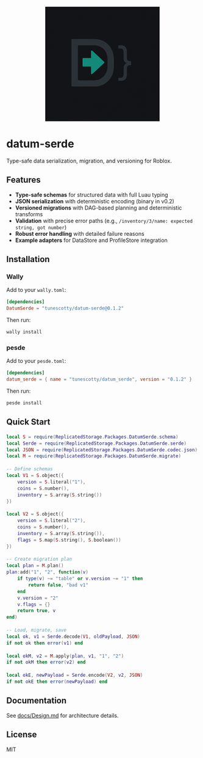 <p align="center">
  <img src="public/misc/DatumSerde.png" alt="DatumSerde Logo" style="width:300px; height:auto;">
</p>



# datum-serde

Type-safe data serialization, migration, and versioning for Roblox.

## Features

- **Type-safe schemas** for structured data with full Luau typing
- **JSON serialization** with deterministic encoding (binary in v0.2)
- **Versioned migrations** with DAG-based planning and deterministic transforms
- **Validation** with precise error paths (e.g., `/inventory/3/name: expected string, got number`)
- **Robust error handling** with detailed failure reasons
- **Example adapters** for DataStore and ProfileStore integration

## Installation

### Wally

Add to your `wally.toml`:

```toml
[dependencies]
DatumSerde = "tunescotty/datum-serde@0.1.2"
```

Then run:

```bash
wally install
```

### pesde

Add to your `pesde.toml`:

```toml
[dependencies]
datum_serde = { name = "tunescotty/datum_serde", version = "0.1.2" }
```

Then run:

```bash
pesde install
```

## Quick Start

```lua
local S = require(ReplicatedStorage.Packages.DatumSerde.schema)
local Serde = require(ReplicatedStorage.Packages.DatumSerde.serde)
local JSON = require(ReplicatedStorage.Packages.DatumSerde.codec.json)
local M = require(ReplicatedStorage.Packages.DatumSerde.migrate)

-- Define schemas
local V1 = S.object({
    version = S.literal("1"),
    coins = S.number(),
    inventory = S.array(S.string())
})

local V2 = S.object({
    version = S.literal("2"),
    coins = S.number(),
    inventory = S.array(S.string()),
    flags = S.map(S.string(), S.boolean())
})

-- Create migration plan
local plan = M.plan()
plan:add("1", "2", function(v)
    if type(v) ~= "table" or v.version ~= "1" then
        return false, "bad v1"
    end
    v.version = "2"
    v.flags = {}
    return true, v
end)

-- Load, migrate, save
local ok, v1 = Serde.decode(V1, oldPayload, JSON)
if not ok then error(v1) end

local okM, v2 = M.apply(plan, v1, "1", "2")
if not okM then error(v2) end

local okE, newPayload = Serde.encode(V2, v2, JSON)
if not okE then error(newPayload) end
```

## Documentation

See [docs/Design.md](docs/Design.md) for architecture details.

## License

MIT
